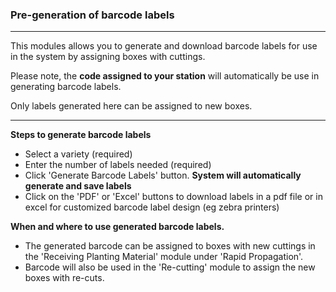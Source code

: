 ### Pre-generation of barcode labels

***
  This modules allows you to generate and download barcode labels for use in the system by assigning boxes with cuttings.

Please note, the **code assigned to your station** will automatically be use in generating barcode labels.

Only labels generated here can be assigned to new boxes.

***
  **Steps to generate barcode labels**
  - Select a variety (required)
- Enter the number of labels needed (required)
- Click 'Generate Barcode Labels' button. **System will automatically generate and save labels**
- Click on the 'PDF' or 'Excel' buttons to download labels in a pdf file or in excel for customized barcode label design (eg zebra printers)

**When and where to use generated barcode labels.**
  - The generated barcode can be assigned to boxes with new cuttings in the 'Receiving Planting Material' module under 'Rapid Propagation'.
- Barcode will also be used in the 'Re-cutting' module to assign the new boxes with re-cuts.


